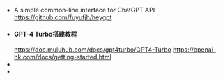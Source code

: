 - A simple common-line interface for ChatGPT API
  https://github.com/fuyufjh/heygpt
- #### GPT-4 Turbo搭建教程
  https://doc.muluhub.com/docs/gpt4turbo/GPT4-Turbo
  https://openai-hk.com/docs/getting-started.html
-
-